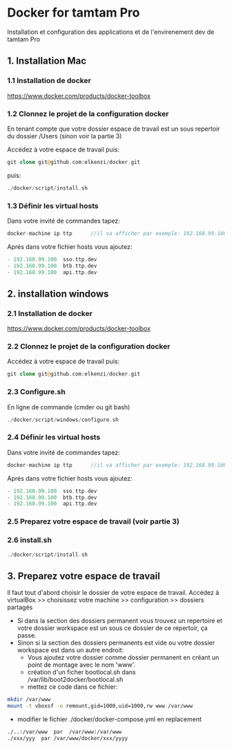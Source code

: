 # Docker for tamtam Pro
Installation et configuration des applications et de l'envirenement dev de tamtam Pro

## 1. Installation Mac

### 1.1 Installation de docker
https://www.docker.com/products/docker-toolbox

### 1.2 Clonnez le projet de la configuration docker

En tenant compte que votre dossier espace de travail est un sous repertoir du dossier /Users (sinon voir la partie 3)

Accédez à votre espace de travail puis:

```php
git clone git@github.com:elkenzi/docker.git
```
puis:
```php
./docker/script/install.sh
```

### 1.3 Définir les virtual hosts

Dans votre invité de commandes tapez:
```php
docker-machine ip ttp      //il va afficher par exemple: 192.168.99.100
```
Aprés dans votre fichier hosts vous ajoutez:
```php
- 192.168.99.100  sso.ttp.dev
- 192.168.99.100  btb.ttp.dev
- 192.168.99.100  api.ttp.dev
```

## 2. installation windows

### 2.1 Installation de docker

https://www.docker.com/products/docker-toolbox

### 2.2 Clonnez le projet de la configuration docker

Accédez à votre espace de travail puis:

```php
git clone git@github.com:elkenzi/docker.git
```
### 2.3 Configure.sh

En ligne de commande (cmder ou git bash)
```php
./docker/script/windows/configure.sh
```

### 2.4 Définir les virtual hosts

Dans votre invité de commandes tapez:
```php
docker-machine ip ttp      //il va afficher par exemple: 192.168.99.100
```
Aprés dans votre fichier hosts vous ajoutez:
```php
- 192.168.99.100  sso.ttp.dev
- 192.168.99.100  btb.ttp.dev
- 192.168.99.100  api.ttp.dev
```

### 2.5 Preparez votre espace de travail (voir partie 3)

### 2.6 install.sh
```php
./docker/script/install.sh
```

## 3. Preparez votre espace de travail

Il faut tout d'abord choisir le dossier de votre espace de travail.
Accédez à virtualBox >> choisissez votre machine >> configuration >> dossiers partagés

- Si dans la section des dossiers permanent vous trouvez un repertoire et votre dossier workspace est un sous ce dossier de ce repertoir, ça passe.
- Sinon si la section des dossiers permanents est vide ou votre dossier workspace est dans un autre endroit: 
  - Vous ajoutez votre dossier comme dossier permanent en créant un point de montage avec le nom 'www'.
  - création d'un ficher bootlocal.sh dans /var/lib/boot2docker/bootlocal.sh
  - mettez ce code dans ce fichier:
```sh
mkdir /var/www
mount -t vboxsf -o remount,gid=1000,uid=1000,rw www /var/www
```
  - modifier le fichier ./docker/docker-compose.yml en replacement
```sh
./..:/var/www  par  /var/www:/var/www
./xxx/yyy  par /var/www/docker/xxx/yyyy
```

